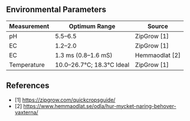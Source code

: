 ## Environmental Parameters

Measurement | Optimum Range | Source
--- | --- | ---
pH | 5.5–6.5 | ZipGrow [1]
EC | 1.2–2.0 | ZipGrow [1]
EC | 1.3 ms (0.8–1.6 mS) | Hemmaodlat [2]
Temperature | 10.0–26.7°C; 18.3°C Ideal | ZipGrow [1]


## References

* [1] https://zipgrow.com/quickcropsguide/
* [2] https://www.hemmaodlat.se/odla/hur-mycket-naring-behover-vaxterna/
